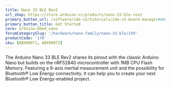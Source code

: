 ```yaml
---
title: Nano 33 BLE Rev2
url_shop: https://store.arduino.cc/products/nano-33-ble-rev2
primary_button_url: /software/ide-v2/tutorials/ide-v2-board-manager#mbed-os-nano
primary_button_title: Get Started
core: arduino:mbed_nano
forumCategorySlug: '/hardware/nano-family/nano-33-ble/159'
productCode: '170'
sku: [ABX00071, ABX00072]
---
```


The Arduino Nano 33 BLE Rev2 shares its pinout with the classic Arduino Nano but builds on the nRF52840 microcontroller with 1MB CPU Flash Memory. Featuring a 9-axis inertial measurement unit and the possibility for Bluetooth® Low Energy connectivity. It can help you to create your next Bluetooth® Low Energy-enabled project.